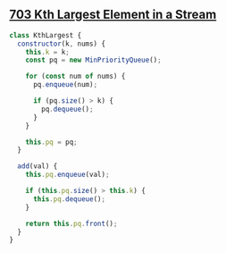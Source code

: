 ## [703 Kth Largest Element in a Stream](https://leetcode.com/problems/kth-largest-element-in-a-stream/description/)

<!-- notecardId: 1743766312950 -->

```js
class KthLargest {
  constructor(k, nums) {
    this.k = k;
    const pq = new MinPriorityQueue();

    for (const num of nums) {
      pq.enqueue(num);

      if (pq.size() > k) {
        pq.dequeue();
      }
    }

    this.pq = pq;
  }

  add(val) {
    this.pq.enqueue(val);

    if (this.pq.size() > this.k) {
      this.pq.dequeue();
    }

    return this.pq.front();
  }
}
```

